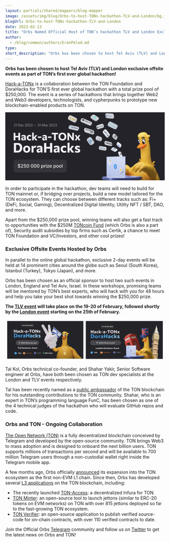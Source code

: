 ```yaml
---
layout: partials/shared/mappers/blog-mapper
image: /assets/img/blog/Orbs-to-host-TONs-hackathon-TLV-and-London/bg.jpg
blogUrl: Orbs-to-host-TONs-hackathon-TLV-and-London
date: 2023-02-13
title: "Orbs Named Official Host of TON’s hackathon TLV and London Exclusive Events"
author:
  - /blog/common/authors/EranPeled.md
type:
short_description: "Orbs has been chosen to host Tel Aviv (TLV) and London exclusive offsite events as part of TON’s first ever global hackathon!"
---
```


**Orbs has been chosen to host Tel Aviv (TLV) and London exclusive offsite events as part of TON’s first ever global hackathon!**

[Hack-a-TONx](https://dorahacks.io/hackathon/hack-a-tonx/detail) is a collaboration between the TON Foundation and DoraHacks for TON’S first ever global hackathon with a total prize pool of $250,000. The event is a series of hackathons that brings together Web2 and Web3 developers, technologists, and cypherpunks to prototype new blockchain-enabled products on TON.

![hackathon](/assets/img/blog/Orbs-to-host-TONs-hackathon-TLV-and-London/image1.png)


In order to participate in the hackathon, dev teams will need to build for TON mainnet or, if bridging over projects, build a new model tailored for the TON ecosystem. They can choose between different tracks such as: Fi+ (DeFi, Social, Gaming), Decentralized Digital Identity, Utility NFT / SBT, DAO, and more.

Apart from the $250,000 prize pool, winning teams will also get a fast track to opportunities with the $250M [TONcoin Fund](https://toncoin.fund/) (which Orbs is also a part of), Security audit subsidies by top firms such as Certik, a chance to meet TON Foundation and VC/Investors, and other cool prizes!


### Exclusive Offsite Events Hosted by Orbs

In parallel to the online global hackathon, exclusive 2-day events will be held at 14 prominent cities around the globe such as Seoul (South Korea), Istanbul (Turkey), Tokyo (Japan), and more. 

Orbs has been chosen as an official sponsor to host two such events in London, England and Tel Aviv, Israel. In these workshops, promising teams will be mentored by TON’s best experts, who will hack with you for 48 hours and help you take your best shot towards winning the $250,000 prize.

**The [TLV event](https://www.eventbrite.com/e/first-ever-ton-telegram-hackathon-tlv-tickets-515959156727) will take place on the 19-20 of February, followed shortly by the [London event](https://www.eventbrite.com/e/first-ever-ton-telegram-hackathon-london-tickets-518678089127) starting on the 25th of February.** 


![banners](/assets/img/blog/Orbs-to-host-TONs-hackathon-TLV-and-London/image2.png)



Tal Kol, Orbs technical co-founder, and Shahar Yakir, Senior Software engineer at Orbs, have both been chosen as TON dev specialists at the London and TLV events respectively. 

Tal has been recently named as a [public ambassador](https://cointelegraph.com/press-releases/the-ton-foundation-recognises-prominent-community-members-by-naming-ambassadors-and-a-new-board-member) of the TON blockchain for his outstanding contributions to the TON community. Shahar, who is an expert in TON’s programming language FunC, has been chosen as one of the 4 technical judges of the hackathon who will evaluate GitHub repos and code.


### Orbs and TON - Ongoing Collaboration

[The Open Network (TON)](https://ton.org/) is a fully decentralized blockchain conceived by Telegram and developed by the open-source community. TON brings Web3 to mass adoption and is designed to onboard the next billion users. TON supports millions of transactions per second and will be available to 700 million Telegram users through a non-custodial wallet right inside the Telegram mobile app.

A few months ago, Orbs officially [announced](https://www.orbs.com/Expanding-to-The-Open-Network-TON/) its expansion into the TON ecosystem as the first non-EVM L1 chain. Since then, Orbs has developed several [L3 applications](https://www.orbs.com/overview/) on the TON blockchain, including: 

- The recently launched [TON-Access](https://www.orbs.com/ton-access/): a decentralized Infura for TON.
- [TON Minter](https://minter.ton.org/): an open-source tool to launch jettons (similar to ERC-20 tokens on EVM networks) on TON with over 815 jettons deployed so far to the fast-growing TON ecosystem. 
- [TON Verifier](https://verifier.ton.org/): an open-source application to publish verified source-code for on-chain contracts, with over 110 verified contracts to date.

Join the Official Orbs [Telegram](https://t.me/OrbsNetwork) community and follow us on [Twitter](https://twitter.com/orbs_network) to get the latest news on Orbs and TON!


